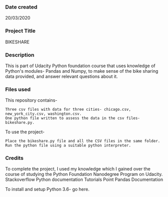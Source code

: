### Date created
20/03/2020
### Project Title
BIKESHARE

### Description
This is part of Udacity Python foundation course that uses knowledge of Python's modules- Pandas and Numpy, to make sense of the bike sharing data provided, and answer relevant questions about it.

### Files used
This repository contains-

    Three csv files with data for three cities- chicago.csv, new_york_city.csv, washington.csv.
    One python file written to assess the data in the csv files- bikeshare.py.

To use the project-

    Place the bikeshare.py file and all the CSV files in the same folder.
    Run the python file using a suitable python interpreter.


### Credits
To complete the project, I used my knowledge which I gained over the course of studying the Python Foundation Nanodegree Program on Udacity. 
    Stackoverflow
    Python documentation
    Tutorials Point
    Pandas Documentation

To install and setup Python 3.6- go here.
